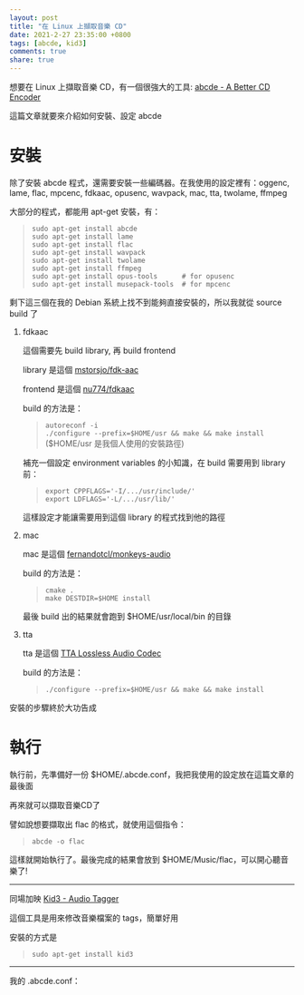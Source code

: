 ```yaml
---
layout: post
title: "在 Linux 上擷取音樂 CD"
date: 2021-2-27 23:35:00 +0800
tags: [abcde, kid3]
comments: true
share: true
---
```


想要在 Linux 上擷取音樂 CD，有一個很強大的工具: [abcde - A Better CD Encoder][abcde]

這篇文章就要來介紹如何安裝、設定 abcde

# 安裝 #

除了安裝 abcde 程式，還需要安裝一些編碼器。在我使用的設定裡有：oggenc, lame, flac, mpcenc, fdkaac, opusenc, wavpack, mac, tta, twolame, ffmpeg

大部分的程式，都能用 apt-get 安裝，有：

> `sudo apt-get install abcde`  
> `sudo apt-get install lame`  
> `sudo apt-get install flac`  
> `sudo apt-get install wavpack`  
> `sudo apt-get install twolame`  
> `sudo apt-get install ffmpeg`  
> `sudo apt-get install opus-tools      # for opusenc`  
> `sudo apt-get install musepack-tools  # for mpcenc`

剩下這三個在我的 Debian 系統上找不到能夠直接安裝的，所以我就從 source build 了

1. fdkaac

    這個需要先 build library, 再 build frontend

    library 是這個 [mstorsjo/fdk-aac][mstorsjo]

    frontend 是這個 [nu774/fdkaac][nu774]  

    build 的方法是：

    > `autoreconf -i`  
    > `./configure --prefix=$HOME/usr && make && make install`  
    > ($HOME/usr 是我個人使用的安裝路徑)

    補充一個設定 environment variables 的小知識，在 build 需要用到 library 前：

    > `export CPPFLAGS='-I/.../usr/include/'`  
    > `export LDFLAGS='-L/.../usr/lib/'`

    這樣設定才能讓需要用到這個 library 的程式找到他的路徑

2. mac

    mac 是這個 [fernandotcl/monkeys-audio][fernandotcl]

    build 的方法是：

    > `cmake .`  
    > `make DESTDIR=$HOME install`

    最後 build 出的結果就會跑到 $HOME/usr/local/bin 的目錄

3. tta

    tta 是這個 [TTA Lossless Audio Codec][tta]

    build 的方法是：

    > `./configure --prefix=$HOME/usr && make && make install`

安裝的步驟終於大功告成

# 執行 #

執行前，先準備好一份 $HOME/.abcde.conf，我把我使用的設定放在這篇文章的最後面

再來就可以擷取音樂CD了

譬如說想要擷取出 flac 的格式，就使用這個指令：

> `abcde -o flac`

這樣就開始執行了。最後完成的結果會放到 $HOME/Music/flac，可以開心聽音樂了!

---

同場加映 [Kid3 - Audio Tagger][kid3]

這個工具是用來修改音樂檔案的 tags，簡單好用

安裝的方式是

> `sudo apt-get install kid3`

---

我的 .abcde.conf：

<script src="https://gist.github.com/Chienweichih/0029fed3d63d46a2b0f0f27036f76028.js"></script>

[abcde]: https://abcde.einval.com/wiki/
[mstorsjo]: https://github.com/mstorsjo/fdk-aac
[nu774]: https://github.com/nu774/fdkaac
[fernandotcl]: https://github.com/fernandotcl/monkeys-audio
[tta]: https://sourceforge.net/projects/tta/
[kid3]: https://kid3.kde.org/
